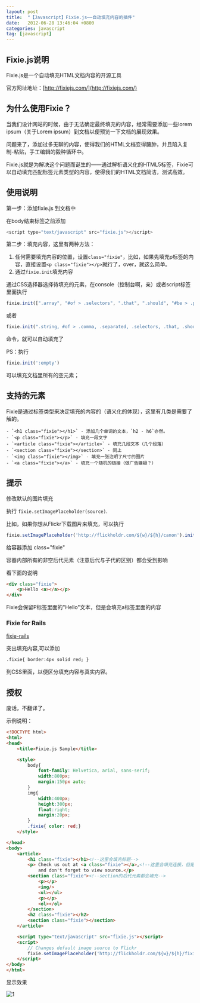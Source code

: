 ```yaml
---
layout: post
title:  "【Javascript】Fixie.js——自动填充内容的插件"
date:   2012-06-28 13:46:04 +0800
categories: javascript
tag: [javascript]
---
```

## Fixie.js说明

Fixie.js是一个自动填充HTML文档内容的开源工具

官方网址地址：[http://fixiejs.com/](http://fixiejs.com/)

## 为什么使用Fixie？

当我们设计网站的时候，由于无法确定最终填充的内容，经常需要添加一些lorem ipsum（关于Lorem ipsum）到文档以便预览一下文档的展现效果。

问题来了，添加过多无聊的内容，使得我们的HTML文档变得臃肿，并且陷入复制-粘贴，手工编辑的毅种循环中。

Fixie.js就是为解决这个问题而诞生的——通过解析语义化的HTML5标签，Fixie可以自动填充匹配标签元素类型的内容，使得我们的HTML文档简洁，测试高效。

## 使用说明

第一步：添加fixie.js 到文档中

在body结束标签之前添加

```javascript
<script type="text/javascript" src="fixie.js"></script>
```

第二步：填充内容，这里有两种方法：

1. 任何需要填充内容的位置，设置`class="fixie"`，比如，如果先填充p标签的内容，直接设置`<p class="fixie"></p>`就行了，over，就这么简单。
2. 通过`fixie.init`填充内容

通过CSS选择器选择待填充的元素，在console（控制台啊，亲）或者script标签里面执行

```javascript
fixie.init([".array", "#of > .selectors", ".that", ".should", "#be > .populated", ".with", ".lorem"]) 
```
或者

```javascript
fixie.init(".string, #of > .comma, .separated, .selectors, .that, .should, #be > .populated, .with, .lorem")
```
命令，就可以自动填充了

PS：执行

```javascript
fixie.init(':empty')
```
可以填充文档里所有的空元素；

## 支持的元素

Fixie是通过标签类型来决定填充的内容的（语义化的体现），这里有几类是需要了解的。

    - `<h1 class="fixie"></h1>` - 添加几个单词的文本，`h2 - h6`亦然。
    - `<p class="fixie"></p>` - 填充一段文字
    - `<article class="fixie"></article>` - 填充几段文本（几个段落）
    - `<section class="fixie"></section>` - 同上
    - `<img class="fixie"></img>` - 填充一张注明了尺寸的图片
    - `<a class="fixie"></a>` - 填充一个随机的链接（做广告嫌疑？）

## 提示

修改默认的图片填充

执行 `fixie.setImagePlaceholder(source)`.

比如，如果你想从Flickr下载图片来填充，可以执行

```javascript
fixie.setImagePlaceholder('http://flickholdr.com/${w}/${h}/canon').init();
```

给容器添加 class="fixie"

容器内部所有的非空后代元素（注意后代与子代的区别）都会受到影响

看下面的说明

```html
<div class="fixie">
    <p>Hello <a></a></p>
</div>
```

Fixie会保留P标签里面的"Hello"文本，但是会填充a标签里面的内容

### Fixie for Rails
[fixie-rails](https://github.com/csexton/fixie-rails)

突出填充内容,可以添加

```html
.fixie{ border:4px solid red; }
```

到CSS里面，以便区分填充内容与真实内容。

## 授权
废话，不翻译了。


示例说明：

```html
<!DOCTYPE html>
<html>
<head>
    <title>Fixie.js Sample</title>

    <style>
        body{
            font-family: Helvetica, arial, sans-serif;
            width:800px;
            margin:150px auto;
        }
        img{
            width:400px;
            height:300px;
            float:right;
            margin:20px;
        }
        .fixie{ color: red;}
    </style>

</head>
<body>
    <article>
        <h1 class="fixie"></h1><!--这里会填充标题-->
        <p> Check us out at <a class="fixie"></a>,<!--这里会填充连接，但是外部的P标签因为非空，所以不会受影响-->
            and don't forget to view source.</p>
        <section class="fixie"><!--section的后代元素都会填充-->
            <p></p>
            <img/>
            <ul></ul>
            <p></p>
            <ol></ol>
        </section>
        <h2 class="fixie"></h2>
        <section class="fixie"></section>
    </article>

    <script type="text/javascript" src="fixie.js"></script>
    <script>
        // Changes default image source to Flickr
        fixie.setImagePlaceholder('http://flickholdr.com/${w}/${h}/fixie').init();
    </script>
</body>
</html>
```

显示效果

![1](http://pic002.cnblogs.com/images/2012/317534/2012062800022568.png)

